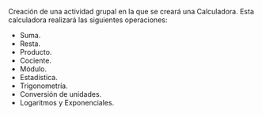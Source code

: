 Creación de una actividad grupal en la que se creará una Calculadora.
Esta calculadora realizará las siguientes operaciones:
- Suma.
- Resta.
- Producto.
- Cociente.
- Módulo.
- Estadística.
- Trigonometría.
- Conversión de unidades.
- Logaritmos y Exponenciales.
